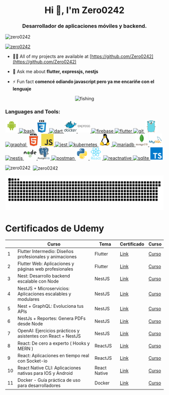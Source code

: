 <h1 align="center">Hi 👋, I'm Zero0242</h1>
<h3 align="center">Desarrollador de aplicaciones móviles y backend.</h3>

<p align="left"> <img src="https://komarev.com/ghpvc/?username=zero0242&label=Profile%20views&color=0e75b6&style=flat" alt="zero0242" /> </p>

<p align="left"> <a href="https://github.com/ryo-ma/github-profile-trophy"><img src="https://github-profile-trophy.vercel.app/?username=zero0242" alt="zero0242" /></a> </p>

- 👨‍💻 All of my projects are available at [https://github.com/Zero0242](https://github.com/Zero0242)

- 💬 Ask me about **flutter, expressjs, nestjs**

- ⚡ Fun fact **comencé odiando javascript pero ya me encariñe con el lenguaje**

<p align="center">
	<img
		src="https://media1.tenor.com/m/-dpkiFxtXccAAAAd/cirno-touhou.gif"
		alt="fishing"
		height="75"
		width="75" />
</p>

<h3 align="left">Languages and Tools:</h3>
<p align="left">
	<a
		href="https://developer.android.com"
		target="_blank"
		rel="noreferrer">
		<img
			src="https://raw.githubusercontent.com/devicons/devicon/master/icons/android/android-original-wordmark.svg"
			alt="android"
			width="40"
			height="40" />
	</a>
	<a
		href="https://www.gnu.org/software/bash/"
		target="_blank"
		rel="noreferrer">
		<img
			src="https://www.vectorlogo.zone/logos/gnu_bash/gnu_bash-icon.svg"
			alt="bash"
			width="40"
			height="40" />
	</a>
	<a
		href="https://www.w3schools.com/css/"
		target="_blank"
		rel="noreferrer">
		<img
			src="https://raw.githubusercontent.com/devicons/devicon/master/icons/css3/css3-original-wordmark.svg"
			alt="css3"
			width="40"
			height="40" />
	</a>
	<a
		href="https://dart.dev"
		target="_blank"
		rel="noreferrer">
		<img
			src="https://www.vectorlogo.zone/logos/dartlang/dartlang-icon.svg"
			alt="dart"
			width="40"
			height="40" />
	</a>
	<a
		href="https://www.docker.com/"
		target="_blank"
		rel="noreferrer">
		<img
			src="https://raw.githubusercontent.com/devicons/devicon/master/icons/docker/docker-original-wordmark.svg"
			alt="docker"
			width="40"
			height="40" />
	</a>
	<a
		href="https://expressjs.com"
		target="_blank"
		rel="noreferrer">
		<img
			src="https://raw.githubusercontent.com/devicons/devicon/master/icons/express/express-original-wordmark.svg"
			alt="express"
			width="40"
			height="40" />
	</a>
	<a
		href="https://firebase.google.com/"
		target="_blank"
		rel="noreferrer">
		<img
			src="https://www.vectorlogo.zone/logos/firebase/firebase-icon.svg"
			alt="firebase"
			width="40"
			height="40" />
	</a>
	<a
		href="https://flutter.dev"
		target="_blank"
		rel="noreferrer">
		<img
			src="https://www.vectorlogo.zone/logos/flutterio/flutterio-icon.svg"
			alt="flutter"
			width="40"
			height="40" />
	</a>
	<a
		href="https://git-scm.com/"
		target="_blank"
		rel="noreferrer">
		<img
			src="https://www.vectorlogo.zone/logos/git-scm/git-scm-icon.svg"
			alt="git"
			width="40"
			height="40" />
	</a>
	<a
		href="https://golang.org"
		target="_blank"
		rel="noreferrer">
		<img
			src="https://raw.githubusercontent.com/devicons/devicon/master/icons/go/go-original.svg"
			alt="go"
			width="40"
			height="40" />
	</a>
	<a
		href="https://graphql.org"
		target="_blank"
		rel="noreferrer">
		<img
			src="https://www.vectorlogo.zone/logos/graphql/graphql-icon.svg"
			alt="graphql"
			width="40"
			height="40" />
	</a>
	<a
		href="https://www.w3.org/html/"
		target="_blank"
		rel="noreferrer">
		<img
			src="https://raw.githubusercontent.com/devicons/devicon/master/icons/html5/html5-original-wordmark.svg"
			alt="html5"
			width="40"
			height="40" />
	</a>
	<a
		href="https://developer.mozilla.org/en-US/docs/Web/JavaScript"
		target="_blank"
		rel="noreferrer">
		<img
			src="https://raw.githubusercontent.com/devicons/devicon/master/icons/javascript/javascript-original.svg"
			alt="javascript"
			width="40"
			height="40" />
	</a>
	<a
		href="https://jestjs.io"
		target="_blank"
		rel="noreferrer">
		<img
			src="https://www.vectorlogo.zone/logos/jestjsio/jestjsio-icon.svg"
			alt="jest"
			width="40"
			height="40" />
	</a>
	<a
		href="https://kubernetes.io"
		target="_blank"
		rel="noreferrer">
		<img
			src="https://www.vectorlogo.zone/logos/kubernetes/kubernetes-icon.svg"
			alt="kubernetes"
			width="40"
			height="40" />
	</a>
	<a
		href="https://www.linux.org/"
		target="_blank"
		rel="noreferrer">
		<img
			src="https://raw.githubusercontent.com/devicons/devicon/master/icons/linux/linux-original.svg"
			alt="linux"
			width="40"
			height="40" />
	</a>
	<a
		href="https://mariadb.org/"
		target="_blank"
		rel="noreferrer">
		<img
			src="https://www.vectorlogo.zone/logos/mariadb/mariadb-icon.svg"
			alt="mariadb"
			width="40"
			height="40" />
	</a>
	<a
		href="https://www.mongodb.com/"
		target="_blank"
		rel="noreferrer">
		<img
			src="https://raw.githubusercontent.com/devicons/devicon/master/icons/mongodb/mongodb-original-wordmark.svg"
			alt="mongodb"
			width="40"
			height="40" />
	</a>
	<a
		href="https://www.mysql.com/"
		target="_blank"
		rel="noreferrer">
		<img
			src="https://raw.githubusercontent.com/devicons/devicon/master/icons/mysql/mysql-original-wordmark.svg"
			alt="mysql"
			width="40"
			height="40" />
	</a>
	<a
		href="https://nestjs.com/"
		target="_blank"
		rel="noreferrer">
		<img
			src="https://img.icons8.com/color/600/nestjs.png"
			alt="nestjs"
			width="40"
			height="40" />
	</a>
	<a
		href="https://nodejs.org"
		target="_blank"
		rel="noreferrer">
		<img
			src="https://raw.githubusercontent.com/devicons/devicon/master/icons/nodejs/nodejs-original-wordmark.svg"
			alt="nodejs"
			width="40"
			height="40" />
	</a>
	<a
		href="https://www.postgresql.org"
		target="_blank"
		rel="noreferrer">
		<img
			src="https://raw.githubusercontent.com/devicons/devicon/master/icons/postgresql/postgresql-original-wordmark.svg"
			alt="postgresql"
			width="40"
			height="40" />
	</a>
	<a
		href="https://postman.com"
		target="_blank"
		rel="noreferrer">
		<img
			src="https://www.vectorlogo.zone/logos/getpostman/getpostman-icon.svg"
			alt="postman"
			width="40"
			height="40" />
	</a>
	<a
		href="https://www.python.org"
		target="_blank"
		rel="noreferrer">
		<img
			src="https://raw.githubusercontent.com/devicons/devicon/master/icons/python/python-original.svg"
			alt="python"
			width="40"
			height="40" />
	</a>
	<a
		href="https://reactjs.org/"
		target="_blank"
		rel="noreferrer">
		<img
			src="https://raw.githubusercontent.com/devicons/devicon/master/icons/react/react-original-wordmark.svg"
			alt="react"
			width="40"
			height="40" />
	</a>
	<a
		href="https://reactnative.dev/"
		target="_blank"
		rel="noreferrer">
		<img
			src="https://reactnative.dev/img/header_logo.svg"
			alt="reactnative"
			width="40"
			height="40" />
	</a>
	<a
		href="https://www.sqlite.org/"
		target="_blank"
		rel="noreferrer">
		<img
			src="https://www.vectorlogo.zone/logos/sqlite/sqlite-icon.svg"
			alt="sqlite"
			width="40"
			height="40" />
	</a>
	<a
		href="https://www.typescriptlang.org/"
		target="_blank"
		rel="noreferrer">
		<img
			src="https://raw.githubusercontent.com/devicons/devicon/master/icons/typescript/typescript-original.svg"
			alt="typescript"
			width="40"
			height="40" />
	</a>
</p>

<p>
	<img
		align="left"
		src="https://github-readme-stats.vercel.app/api/top-langs?username=zero0242&show_icons=true&locale=en&layout=compact&exclude_repo=Zero0242.github.io,docker-devcontainers"
		alt="zero0242" />
</p>

<p>
	&nbsp; <img
		align="center"
		src="https://github-readme-stats.vercel.app/api?username=zero0242&show_icons=true&locale=en&theme=tokyonight"
		alt="zero0242" />
</p>

<!-- <p>
	<img
		align="center"
		src="https://github-readme-streak-stats.herokuapp.com/?user=zero0242&"
		alt="zero0242" />
</p> -->

![Snake animation](https://raw.githubusercontent.com/Zero0242/Zero0242/output/github-contribution-grid-snake-dark.svg)

# Certificados de Udemy

|     | Curso                                                        | Tema         | Certificado                                                                                        | Curso                                                                |
| --- | ------------------------------------------------------------ | ------------ | -------------------------------------------------------------------------------------------------- | -------------------------------------------------------------------- |
| 1   | Flutter Intermedio: Diseños profesionales y animaciones      | Flutter      | [Link](https://udemy-certificate.s3.amazonaws.com/pdf/UC-7f70b5ec-8341-405a-b3ad-dba957614d3b.pdf) | [Curso](https://www.udemy.com/course/flutter-disenos-y-animaciones/) |
| 2   | Flutter Web: Aplicaciones y páginas web profesionales        | Flutter      | [Link](https://udemy-certificate.s3.amazonaws.com/pdf/UC-f59873f1-32f5-4fff-aab9-0e7eb2f37006.pdf) | [Curso](https://www.udemy.com/course/flutter-web-fh/)                |
| 3   | Nest: Desarrollo backend escalable con Node                  | NestJS       | [Link](https://udemy-certificate.s3.amazonaws.com/pdf/UC-b7c53332-039e-4628-8e32-08dc502e6c40.pdf) | [Curso](https://www.udemy.com/course/nest-framework/)                |
| 4   | NestJS + Microservicios: Aplicaciones escalables y modulares | NestJS       | [Link](https://udemy-certificate.s3.amazonaws.com/pdf/UC-14c31203-965e-4d5f-84c8-5c641780534f.pdf) | [Curso](https://www.udemy.com/course/nestjs-microservicios/)         |
| 5   | Nest + GraphQL: Evoluciona tus APIs                          | NestJS       | [Link](https://udemy-certificate.s3.amazonaws.com/pdf/UC-87f7050a-3542-4d80-ac40-2969e9ce9ac2.pdf) | [Curso](https://www.udemy.com/course/nest-graphql/)                  |
| 6   | NestJs + Reportes: Genera PDFs desde Node                    | NestJS       | [Link](https://udemy-certificate.s3.amazonaws.com/pdf/UC-f3bfb7b8-908b-4521-a996-76084ab714f8.pdf) | [Curso](https://www.udemy.com/course/nestjs-reportes/)               |
| 7   | OpenAI: Ejercicios prácticos y asistentes con React + NestJS | NestJS       | [Link](https://udemy-certificate.s3.amazonaws.com/pdf/UC-6f3cf8f7-1060-4259-b4d8-8a44a5000926.pdf) | [Curso](https://www.udemy.com/course/react-nest-openai/)             |
| 8   | React: De cero a experto ( Hooks y MERN )                    | ReactJS      | [Link](https://udemy-certificate.s3.amazonaws.com/pdf/UC-942d3067-d101-46e7-b4c0-be4d4de39d41.pdf) | [Curso](https://www.udemy.com/course/react-cero-experto)             |
| 9   | React: Aplicaciones en tiempo real con Socket-io             | ReactJS      | [Link](https://udemy-certificate.s3.amazonaws.com/pdf/UC-41ecf8c1-e23d-4bfb-8813-a931b140cb77.pdf) | [Curso](https://www.udemy.com/course/react-socket-io-fernando/)      |
| 10  | React Native CLI: Aplicaciones nativas para IOS y Android    | React Native | [Link](https://udemy-certificate.s3.amazonaws.com/pdf/UC-cb423a7d-1975-44d3-8a46-bbd9a8f3bf05.pdf) | [Curso](https://www.udemy.com/course/react-native-fh)                |
| 11  | Docker - Guía práctica de uso para desarrolladores           | Docker       | [Link](https://udemy-certificate.s3.amazonaws.com/pdf/UC-edf45056-b1e4-42a0-baff-7a17183b550c.pdf) | [Curso](https://www.udemy.com/course/docker-guia-practica/)          |
